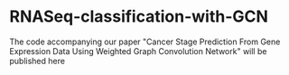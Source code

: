 # RNASeq-classification-with-GCN
The code accompanying our paper "Cancer Stage Prediction From Gene Expression Data Using Weighted Graph Convolution Network" will be published here

